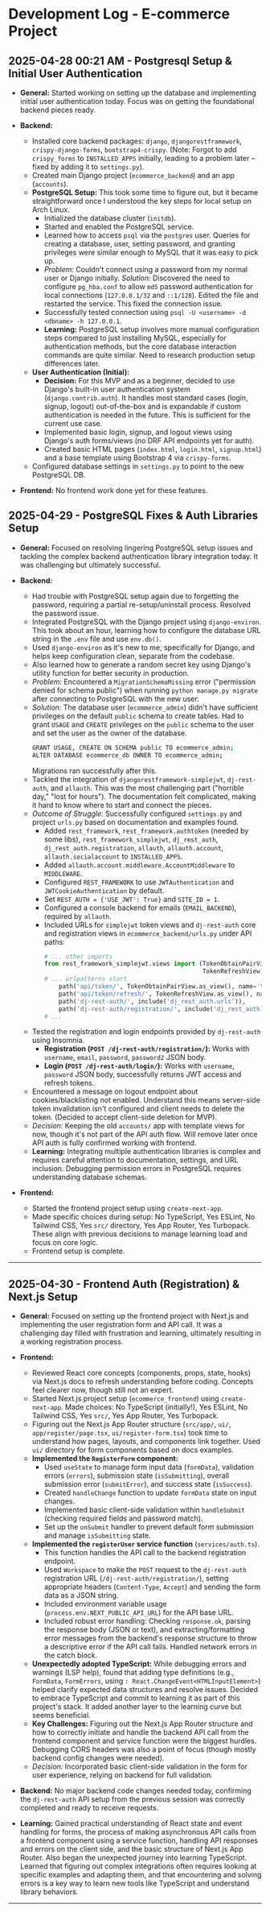 # Development Log - E-commerce Project

## 2025-04-28 00:21 AM - Postgresql Setup & Initial User Authentication

-   **General:** Started working on setting up the database and implementing initial
    user authentication today. Focus was on getting the foundational backend pieces
    ready.

-   **Backend:**
    * Installed core backend packages: `django`, `djangorestframework`,
        `crispy-django-forms`, `bootstrap4-crispy`. (Note: Forgot to add `crispy_forms`
        to `INSTALLED_APPS` initially, leading to a problem later – fixed by adding
        it to `settings.py`).
    * Created main Django project (`ecommerce_backend`) and an app (`accounts`).
    * **PostgreSQL Setup:** This took some time to figure out, but it became
        straightforward once I understood the key steps for local setup on Arch Linux.
        * Initialized the database cluster (`initdb`).
        * Started and enabled the PostgreSQL service.
        * Learned how to access `psql` via the `postgres` user. Queries for
            creating a database, user, setting password, and granting privileges were
            similar enough to MySQL that it was easy to pick up.
        * *Problem:* Couldn't connect using a password from my normal user or Django
            initially. *Solution:* Discovered the need to configure `pg_hba.conf` to
            allow `md5` password authentication for local connections (`127.0.0.1/32` and
            `::1/128`). Edited the file and restarted the service. This fixed the
            connection issue.
        * Successfully tested connection using `psql -U <username> -d <dbname> -h 127.0.0.1`.
        * **Learning:** PostgreSQL setup involves more manual configuration steps
            compared to just installing MySQL, especially for authentication methods,
            but the core database interaction commands are quite similar. Need to
            research production setup differences later.
    * **User Authentication (Initial):**
        * **Decision:** For this MVP and as a beginner, decided to use Django's
            built-in user authentication system (`django.contrib.auth`). It handles
            most standard cases (login, signup, logout) out-of-the-box and is
            expandable if custom authentication is needed in the future. This is
            sufficient for the current use case.
        * Implemented basic login, signup, and logout views using Django's auth
            forms/views (no DRF API endpoints yet for auth).
        * Created basic HTML pages (`index.html`, `login.html`, `signup.html`) and
            a base template using Bootstrap 4 via `crispy-forms`.
    * Configured database settings in `settings.py` to point to the new
        PostgreSQL DB.

-   **Frontend:** No frontend work done yet for these features.


## 2025-04-29 - PostgreSQL Fixes & Auth Libraries Setup

-   **General:** Focused on resolving lingering PostgreSQL setup issues and tackling
    the complex backend authentication library integration today. It was challenging
    but ultimately successful.

-   **Backend:**
    * Had trouble with PostgreSQL setup again due to forgetting the password,
        requiring a partial re-setup/uninstall process. Resolved the password issue.
    * Integrated PostgreSQL with the Django project using `django-environ`. This
        took about an hour, learning how to configure the database URL string in the
        `.env` file and use `env.db()`.
    * Used `django-environ` as it's new to me, specifically for Django, and helps
        keep configuration clean, separate from the codebase.
    * Also learned how to generate a random secret key using Django's utility
        function for better security in production.
    * *Problem:* Encountered a `MigrationSchemaMissing` error ("permission denied for
        schema public") when running `python manage.py migrate` after connecting to
        PostgreSQL with the new user.
    * *Solution:* The database user (`ecommerce_admin`) didn't have sufficient
        privileges on the default `public` schema to create tables. Had to grant
        `USAGE` and `CREATE` privileges on the `public` schema to the user and set
        the user as the owner of the database.
        ```bash
        GRANT USAGE, CREATE ON SCHEMA public TO ecommerce_admin;
        ALTER DATABASE ecommerce_db OWNER TO ecommerce_admin;
        ```
        Migrations ran successfully after this.
    * Tackled the integration of `djangorestframework-simplejwt`, `dj-rest-auth`,
        and `allauth`. This was the most challenging part ("horrible day," "lost for
        hours"). The documentation felt complicated, making it hard to know where to
        start and connect the pieces.
    * *Outcome of Struggle:* Successfully configured `settings.py` and project
        `urls.py` based on documentation and examples found.
        * Added `rest_framework`, `rest_framework.authtoken` (needed by some libs),
            `rest_framework_simplejwt`, `dj_rest_auth`, `dj_rest_auth.registration`,
            `allauth`, `allauth.account`, `allauth.socialaccount` to `INSTALLED_APPS`.
        * Added `allauth.account.middleware.AccountMiddleware` to `MIDDLEWARE`.
        * Configured `REST_FRAMEWORK` to use `JWTAuthentication` and
            `JWTCookieAuthentication` by default.
        * Set `REST_AUTH = {'USE_JWT': True}` and `SITE_ID = 1`.
        * Configured a console backend for emails (`EMAIL_BACKEND`), required by
            `allauth`.
        * Included URLs for `simplejwt` token views and `dj-rest-auth` core and
            registration views in `ecommerce_backend/urls.py` under API paths:
            ```python
            # ... other imports
            from rest_framework_simplejwt.views import (TokenObtainPairView,
                                                        TokenRefreshView)
            # ... urlpatterns start
                path('api/token/', TokenObtainPairView.as_view(), name='token_obtain_pair'),
                path('api/token/refresh/', TokenRefreshView.as_view(), name='token_refresh'),
                path('dj-rest-auth/', include('dj_rest_auth.urls')),
                path('dj-rest-auth/registration/', include('dj_rest_auth.registration.urls')),
            # ...
            ```
    * Tested the registration and login endpoints provided by `dj-rest-auth`
        using Insomnia.
        * **Registration (`POST /dj-rest-auth/registration/`):** Works with
            `username`, `email`, `password`, `password2` JSON body.
        * **Login (`POST /dj-rest-auth/login/`):** Works with `username`,
            `password` JSON body, successfully returns JWT access and refresh tokens.
    * Encountered a message on logout endpoint about cookies/blacklisting not
        enabled. Understand this means server-side token invalidation isn't configured
        and client needs to delete the token. (Decided to accept client-side deletion
        for MVP).
    * *Decision:* Keeping the old `accounts/` app with template views for now,
        though it's not part of the API auth flow. Will remove later once API auth
        is fully confirmed working with frontend.
    * **Learning:** Integrating multiple authentication libraries is complex and
        requires careful attention to documentation, settings, and URL inclusion.
        Debugging permission errors in PostgreSQL requires understanding database schemas.

-   **Frontend:**
    * Started the frontend project setup using `create-next-app`.
    * Made specific choices during setup: No TypeScript, Yes ESLint, No Tailwind CSS,
        Yes `src/` directory, Yes App Router, Yes Turbopack. These align with
        previous decisions to manage learning load and focus on core logic.
    * Frontend setup is complete.

---

## 2025-04-30 - Frontend Auth (Registration) & Next.js Setup

-   **General:** Focused on setting up the frontend project with Next.js and
    implementing the user registration form and API call. It was a challenging day
    filled with frustration and learning, ultimately resulting in a working
    registration process.

-   **Frontend:**
    * Reviewed React core concepts (components, props, state, hooks) via Next.js
        docs to refresh understanding before coding. Concepts feel clearer now, though
        still not an expert.
    * Started Next.js project setup (`ecommerce_frontend`) using `create-next-app`.
        Made choices: No TypeScript (initially!), Yes ESLint, No Tailwind CSS, Yes `src/`,
        Yes App Router, Yes Turbopack.
    * Figuring out the Next.js App Router structure (`src/app/`, `ui/`, `app/register/page.tsx`,
        `ui/register-form.tsx`) took time to understand how pages, layouts, and
        components link together. Used `ui/` directory for form components based on
        docs examples.
    * **Implemented the `RegisterForm` component:**
        * Used `useState` to manage form input data (`formData`), validation
            errors (`errors`), submission state (`isSubmitting`), overall submission
            error (`submitError`), and success state (`isSuccess`).
        * Created `handleChange` function to update `formData` state on input changes.
        * Implemented basic client-side validation within `handleSubmit` (checking
            required fields and password match).
        * Set up the `onSubmit` handler to prevent default form submission and manage
            `isSubmitting` state.
    * **Implemented the `registerUser` service function** (`services/auth.ts`).
        * This function handles the API call to the backend registration endpoint.
        * Used `Workspace` to make the `POST` request to the `dj-rest-auth` registration
            URL (`/dj-rest-auth/registration/`), setting appropriate headers
            (`Content-Type`, `Accept`) and sending the form data as a JSON string.
        * Included environment variable usage (`process.env.NEXT_PUBLIC_API_URL`) for
            the API base URL.
        * Included robust error handling: Checking `response.ok`, parsing the
            response body (JSON or text), and extracting/formatting error messages
            from the backend's response structure to throw a descriptive error if the
            API call fails. Handled network errors in the catch block.
    * **Unexpectedly adopted TypeScript:** While debugging errors and warnings (LSP
        help), found that adding type definitions (e.g., `FormData`, `FormErrors`,
        using `: React.ChangeEvent<HTMLInputElement>`) helped clarify expected data
        structures and resolve issues. Decided to embrace TypeScript and commit to
        learning it as part of this project's stack. It added another layer to the
        learning curve but seems beneficial.
    * **Key Challenges:** Figuring out the Next.js App Router structure and how to
        correctly initiate and handle the backend API call from the frontend component
        and service function were the biggest hurdles. Debugging CORS headers was
        also a point of focus (though mostly backend config changes were needed).
    * *Decision:* Incorporated basic client-side validation in the form for user
        experience, relying on backend for full validation.

-   **Backend:** No major backend code changes needed today, confirming the
    `dj-rest-auth` API setup from the previous session was correctly completed and
    ready to receive requests.

-   **Learning:** Gained practical understanding of React state and event handling
    for forms, the process of making asynchronous API calls from a frontend
    component using a service function, handling API responses and errors on the
    client side, and the basic structure of Next.js App Router. Also began the
    unexpected journey into learning TypeScript. Learned that figuring out complex
    integrations often requires looking at specific examples and adapting them,
    and that encountering and solving errors is a key way to learn new tools like
    TypeScript and understand library behaviors.

---


